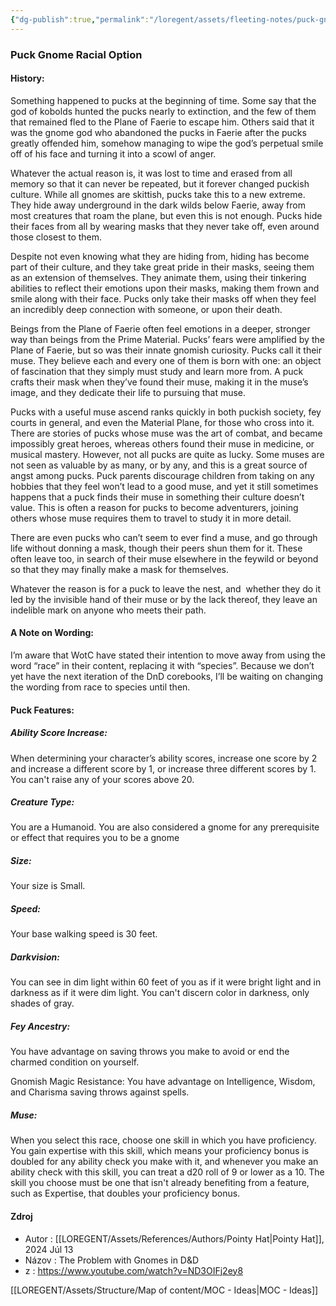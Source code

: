 ```yaml
---
{"dg-publish":true,"permalink":"/loregent/assets/fleeting-notes/puck-gnome-racial-option/"}
---
```




### Puck Gnome Racial Option

#### History:

Something happened to pucks at the beginning of time. Some say that the god of kobolds hunted the pucks nearly to extinction, and the few of them that remained fled to the Plane of Faerie to escape him. Others said that it was the gnome god who abandoned the pucks in Faerie after the pucks greatly offended him, somehow managing to wipe the god’s perpetual smile off of his face and turning it into a scowl of anger.

Whatever the actual reason is, it was lost to time and erased from all memory so that it can never be repeated, but it forever changed puckish culture. While all gnomes are skittish, pucks take this to a new extreme. They hide away underground in the dark wilds below Faerie, away from most creatures that roam the plane, but even this is not enough. Pucks hide their faces from all by wearing masks that they never take off, even around those closest to them.

Despite not even knowing what they are hiding from, hiding has become part of their culture, and they take great pride in their masks, seeing them as an extension of themselves. They animate them, using their tinkering abilities to reflect their emotions upon their masks, making them frown and smile along with their face. Pucks only take their masks off when they feel an incredibly deep connection with someone, or upon their death.

Beings from the Plane of Faerie often feel emotions in a deeper, stronger way than beings from the Prime Material. Pucks’ fears were amplified by the Plane of Faerie, but so was their innate gnomish curiosity. Pucks call it their muse. They believe each and every one of them is born with one: an object of fascination that they simply must study and learn more from. A puck crafts their mask when they’ve found their muse, making it in the muse’s image, and they dedicate their life to pursuing that muse.

Pucks with a useful muse ascend ranks quickly in both puckish society, fey courts in general, and even the Material Plane, for those who cross into it. There are stories of pucks whose muse was the art of combat, and became impossibly great heroes, whereas others found their muse in medicine, or musical mastery. However, not all pucks are quite as lucky. Some muses are not seen as valuable by as many, or by any, and this is a great source of angst among pucks. Puck parents discourage children from taking on any hobbies that they feel won’t lead to a good muse, and yet it still sometimes happens that a puck finds their muse in something their culture doesn’t value. This is often a reason for pucks to become adventurers, joining others whose muse requires them to travel to study it in more detail.

There are even pucks who can’t seem to ever find a muse, and go through life without donning a mask, though their peers shun them for it. These often leave too, in search of their muse elsewhere in the feywild or beyond so that they may finally make a mask for themselves.

Whatever the reason is for a puck to leave the nest, and  whether they do it led by the invisible hand of their muse or by the lack thereof, they leave an indelible mark on anyone who meets their path.

#### A Note on Wording:

I’m aware that WotC have stated their intention to move away from using the word “race” in their content, replacing it with “species”. Because we don’t yet have the next iteration of the DnD corebooks, I’ll be waiting on changing the wording from race to species until then.

#### Puck Features:

##### Ability Score Increase: 

When determining your character’s ability scores, increase one score by 2 and increase a different score by 1, or increase three different scores by 1. You can't raise any of your scores above 20.

##### Creature Type: 

You are a Humanoid. You are also considered a gnome for any prerequisite or effect that requires you to be a gnome

##### Size: 

Your size is Small.

##### Speed: 

Your base walking speed is 30 feet.

##### Darkvision: 

You can see in dim light within 60 feet of you as if it were bright light and in darkness as if it were dim light. You can't discern color in darkness, only shades of gray.

##### Fey Ancestry: 

You have advantage on saving throws you make to avoid or end the charmed condition on yourself.

Gnomish Magic Resistance: You have advantage on Intelligence, Wisdom, and Charisma saving throws against spells.

##### Muse: 

When you select this race, choose one skill in which you have proficiency. You gain expertise with this skill, which means your proficiency bonus is doubled for any ability check you make with it, and whenever you make an ability check with this skill, you can treat a d20 roll of 9 or lower as a 10. The skill you choose must be one that isn't already benefiting from a feature, such as Expertise, that doubles your proficiency bonus.

<!--- ---------------------------------------------------------------------  -->
#### Zdroj
- Autor : [[LOREGENT/Assets/References/Authors/Pointy Hat\|Pointy Hat]],  2024 Júl 13
- Názov : The Problem with Gnomes in D&D
- z : https://www.youtube.com/watch?v=ND3OIFj2ey8
<!--- ---------------------------------------------------------------------  -->
[[LOREGENT/Assets/Structure/Map of content/MOC - Ideas\|MOC - Ideas]]
